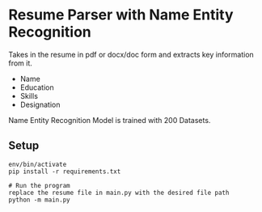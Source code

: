 # Resume Parser with Name Entity Recognition
Takes in the resume in pdf or docx/doc form and extracts key information from it.
- Name
- Education
- Skills
- Designation

Name Entity Recognition Model is trained with 200 Datasets.

## Setup
```
env/bin/activate
pip install -r requirements.txt

# Run the program
replace the resume file in main.py with the desired file path
python -m main.py
```